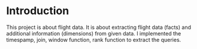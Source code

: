 # Introduction
This project is about flight data. It is about extracting flight data (facts) and additional information (dimensions) from given data. I implemented the timespamp, join, window function, rank function to extract the queries.

